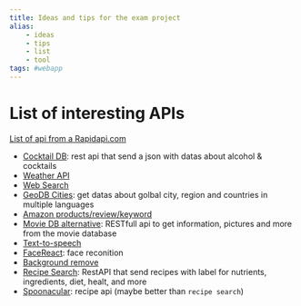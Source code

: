 ```yaml
---
title: Ideas and tips for the exam project
alias:
	- ideas
	- tips
	- list
	- tool
tags: #webapp
---
```

# List of interesting APIs
[List of api from a Rapidapi.com](https://rapidapi.com/collection/list-of-free-apis)
- [Cocktail DB](https://rapidapi.com/thecocktaildb/api/the-cocktail-db/): rest api that send a json with datas about alcohol & cocktails
- [Weather API](https://rapidapi.com/weatherapi/api/weatherapi-com/)
- [Web Search](https://rapidapi.com/contextualwebsearch/api/web-search/)
- [GeoDB Cities](https://rapidapi.com/wirefreethought/api/geodb-cities/): get datas about golbal city, region and countries in multiple languages
- [Amazon products/review/keyword](https://rapidapi.com/logicbuilder/api/amazon-product-reviews-keywords/)
- [Movie DB alternative](https://rapidapi.com/rapidapi/api/movie-database-alternative/): RESTfull api to get information, pictures and more from the movie database
- [Text-to-speech](https://rapidapi.com/voicerss/api/text-to-speech-1/)
- [FaceReact](https://rapidapi.com/apicloud/api/facerect/): face reconition
- [Background remove](https://rapidapi.com/hotpot-ai-hotpot/api/background-remover/)
- [Recipe Search](https://developer.edamam.com/edamam-docs-recipe-api): RestAPI that send recipes with label for nutrients, ingredients, diet, healt, and more
- [Spoonacular](https://spoonacular.com/food-api/docs): recipe api (maybe better than `recipe search`)
